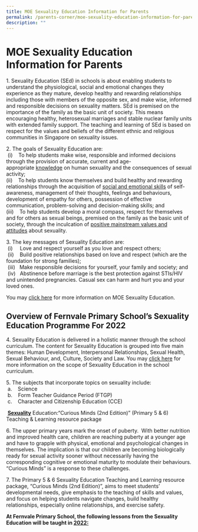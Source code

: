 ```yaml
---
title: MOE Sexuality Education Information for Parents
permalink: /parents-corner/moe-sexuality-education-information-for-parents/
description: ""
---
```

# MOE Sexuality Education Information for Parents

1. Sexuality Education (SEd) in schools is about enabling students to understand the physiological, social and emotional changes they experience as they mature, develop healthy and rewarding relationships including those with members of the opposite sex, and make wise, informed and responsible decisions on sexuality matters. SEd is premised on the importance of the family as the basic unit of society. This means encouraging healthy, heterosexual marriages and stable nuclear family units with extended family support. The teaching and learning of SEd is based on respect for the values and beliefs of the different ethnic and religious communities in Singapore on sexuality issues.  
  
2\. The goals of Sexuality Education are:  
 (i)    To help students make wise, responsible and informed decisions through the provision of accurate, current and age-appropriate <u>knowledge</u> on human sexuality and the consequences of sexual activity;   
(ii)    To help students know themselves and build healthy and rewarding relationships through the acquisition of <u>social and emotional skills</u> of self-awareness, management of their thoughts, feelings and behaviours, development of empathy for others, possession of effective communication, problem-solving and decision-making skills; and   
(iii)    To help students develop a moral compass, respect for themselves and for others as sexual beings, premised on the family as the basic unit of society, through the inculcation of <u>positive mainstream values and attitudes</u> about sexuality.  
  
3\. The key messages of Sexuality Education are:     
 (i)     Love and respect yourself as you love and respect others;   
 (ii)    Build positive relationships based on love and respect (which are the foundation for strong families);   
 (iii)   Make responsible decisions for yourself, your family and society; and   
 (iv)   Abstinence before marriage is the best protection against STIs/HIV and unintended pregnancies. Casual sex can harm and hurt you and your loved ones.  
  
You may [click here](https://www.moe.gov.sg/education/programmes/social-and-emotional-learning/sexuality-education) for more information on MOE Sexuality Education.  
  

Overview of Fernvale Primary School’s Sexuality Education Programme For 2022
----------------------------------------------------------------------------

4\. Sexuality Education is delivered in a holistic manner through the school curriculum. The content for Sexuality Education is grouped into five main themes: Human Development, Interpersonal Relationships, Sexual Health, Sexual Behaviour, and, Culture, Society and Law. You may [click here](https://www.moe.gov.sg/education/programmes/social-and-emotional-learning/sexuality-education/scope-and-teaching-approach-of-sexuality-education-in-schools) for more information on the scope of Sexuality Education in the school curriculum.  
  
5\. The subjects that incorporate topics on sexuality include:    
 a.    Science    
 b.    Form Teacher Guidance Period (FTGP)    
 c.    Character and Citizenship Education (CCE)        
  
 <b><u>Sexuality</u></b> Education:“Curious Minds (2nd Edition)” (Primary 5 & 6) Teaching & Learning resource package  
  
6\. The upper primary years mark the onset of puberty.  With better nutrition and improved health care, children are reaching puberty at a younger age and have to grapple with physical, emotional and psychological changes in themselves. The implication is that our children are becoming biologically ready for sexual activity sooner without necessarily having the corresponding cognitive or emotional maturity to modulate their behaviours. “Curious Minds” is a response to these challenges.  
  
7\. The Primary 5 & 6 Sexuality Education Teaching and Learning resource package, “Curious Minds (2nd Edition)”, aims to meet students’ developmental needs, give emphasis to the teaching of skills and values, and focus on helping students navigate changes, build healthy relationships, especially online relationships, and exercise safety.  
  
<b>At Fernvale Primary School, the following lessons from the Sexuality Education will be taught in <u>2022:</u></b>